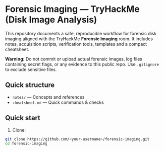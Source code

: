 # Forensic Imaging — TryHackMe (Disk Image Analysis)


This repository documents a safe, reproducible workflow for forensic disk imaging aligned with the TryHackMe **Forensic Imaging** room. It includes notes, acquisition scripts, verification tools, templates and a compact cheatsheet.


**Warning:** Do not commit or upload actual forensic images, log files containing secret flags, or any evidence to this public repo. Use `.gitignore` to exclude sensitive files.


## Quick structure
- `notes/` — Concepts and references
- `cheatsheet.md` — Quick commands & checks


## Quick start
1. Clone:
```bash
git clone https://github.com/<your-username>/forensic-imaging.git
cd forensic-imaging
